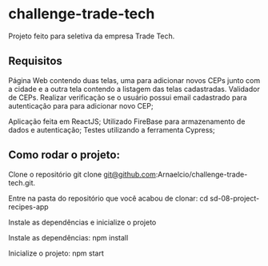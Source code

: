 # challenge-trade-tech

Projeto feito para seletiva da empresa Trade Tech.

## Requisitos
Página Web contendo duas telas, uma para adicionar novos
CEPs junto com a cidade e a outra tela contendo a listagem das
telas cadastradas.
Validador de CEPs.
Realizar verificação se o usuário possui email cadastrado para autenticação para para adicionar novo CEP;

Aplicação feita em ReactJS;
Utilizado FireBase para armazenamento de dados e autenticação;
Testes utilizando a ferramenta Cypress;


## Como rodar o projeto:
Clone o repositório
git clone git@github.com:Arnaelcio/challenge-trade-tech.git.

Entre na pasta do repositório que você acabou de clonar:
cd sd-08-project-recipes-app

Instale as dependências e inicialize o projeto

Instale as dependências:
npm install

Inicialize o projeto:
npm start
